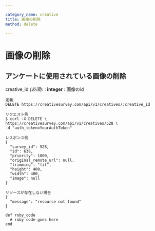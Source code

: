 ```yaml
---

category_name: creative
title: 画像の削除
method: delete

---
```


# 画像の削除

## アンケートに使用されている画像の削除

creative_id _(必須)_:
: __integer__
: 画像のid 
 
~~~
定義
DELETE https://creativesurvey.com/api/v1/creatives/:creative_id

リクエスト例
$ curl -X DELETE \
https://creativesurvey.com/api/v1/creatives/528 \
-d "auth_token=YourAuthToken"

レスポンス例
{
  "survey_id": 528,
  "id": 638,
  "priority": 1000,
  "original_remote_url": null,
  "trimming": "fit",
  "height": 400,
  "width": 400,
  "image": null
}

リソースが存在しない場合
{
  "message": "resource not found"
}
~~~


~~~
def ruby_code
  # ruby code goes here
end
~~~

　
　
